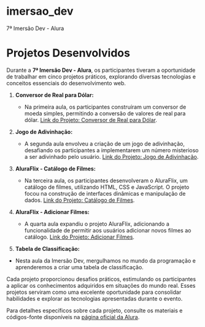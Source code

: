 # imersao_dev
7ª Imersão Dev -  Alura

# Projetos Desenvolvidos

Durante a **7ª Imersão Dev - Alura**, os participantes tiveram a oportunidade de trabalhar em cinco projetos práticos, explorando diversas tecnologias e conceitos essenciais do desenvolvimento web.

1. **Conversor de Real para Dólar:**
   - Na primeira aula, os participantes construíram um conversor de moeda simples, permitindo a conversão de valores de real para dólar. [Link do Projeto: Conversor de Real para Dólar](https://mathewalves.github.io/imersao_dev/conversor_moedas/).

2. **Jogo de Adivinhação:**
   - A segunda aula envolveu a criação de um jogo de adivinhação, desafiando os participantes a implementarem um número misterioso a ser adivinhado pelo usuário. [Link do Projeto: Jogo de Adivinhação](https://mathewalves.github.io/imersao_dev/jogo_adivinha%C3%A7%C3%A3o/).

3. **AluraFlix - Catálogo de Filmes:**
   - Na terceira aula, os participantes desenvolveram o AluraFlix, um catálogo de filmes, utilizando HTML, CSS e JavaScript. O projeto focou na construção de interfaces dinâmicas e manipulação de dados. [Link do Projeto: Catálogo de Filmes](https://mathewalves.github.io/imersao_dev/catalogo_filmes/).

4. **AluraFlix - Adicionar Filmes:**
   - A quarta aula expandiu o projeto AluraFlix, adicionando a funcionalidade de permitir aos usuários adicionar novos filmes ao catálogo. [Link do Projeto: Adicionar Filmes](https://mathewalves.github.io/imersao_dev/adicionar_filmes/).

5. **Tabela de Classificação:**
  - Nesta aula da Imersão Dev, mergulhamos no mundo da programação e aprenderemos a criar uma tabela de classificação.

Cada projeto proporcionou desafios práticos, estimulando os participantes a aplicar os conhecimentos adquiridos em situações do mundo real. Esses projetos serviram como uma excelente oportunidade para consolidar habilidades e explorar as tecnologias apresentadas durante o evento.

Para detalhes específicos sobre cada projeto, consulte os materiais e códigos-fonte disponíveis na [página oficial da Alura](https://www.alura.com.br/).
